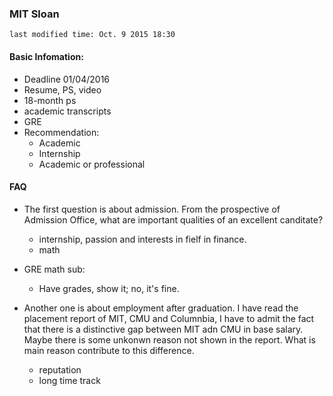 ### MIT Sloan

	last modified time: Oct. 9 2015 18:30

#### Basic Infomation:

+ Deadline 01/04/2016
+ Resume, PS, video
+ 18-month ps
+ academic transcripts
+ GRE 
+ Recommendation: 
	+ Academic
	+ Internship
	+ Academic or professional


#### FAQ

+ The first question is about admission. From the prospective of Admission Office, what are important qualities of an excellent canditate?
	
	+ internship, passion and interests in fielf in finance.
	+ math 
	
+ GRE math sub:
	+ Have grades, show it; no, it's fine.

+ Another one is about employment after graduation. I have read the placement report of MIT, CMU and Columnbia, I have to admit the fact that there is a distinctive gap between MIT adn CMU in base salary. Maybe there is some unkonwn reason not shown in the report. What is main reason contribute to this difference. 

	+ reputation
	+ long time track
